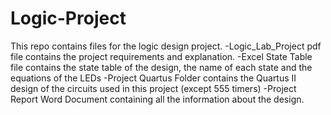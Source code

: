 # Logic-Project
This repo contains files for the logic design project.
-Logic_Lab_Project pdf file contains the project requirements and explanation.
-Excel State Table file contains the state table of the design, the name of each state and the equations of the LEDs
-Project Quartus Folder contains the Quartus II design of the circuits used in this project (except 555 timers)
-Project Report Word Document containing all the information about the design.